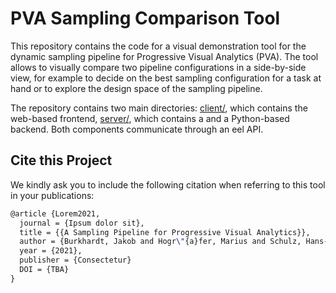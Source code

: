 # PVA Sampling Comparison Tool

This repository contains the code for a visual demonstration tool for the dynamic sampling pipeline for Progressive Visual Analytics (PVA).
The tool allows to visually compare two pipeline configurations in a side-by-side view, for example to decide on the best sampling configuration for a task at hand or to explore the design space of the sampling pipeline.

The repository contains two main directories: [client/](./client), which contains the web-based frontend, [server/](./server), which contains a and a Python-based backend.
Both components communicate through an eel API.

## Cite this Project
We kindly ask you to include the following citation when referring to this tool in your publications:

```tex
@article {Lorem2021,
  journal = {Ipsum dolor sit},
  title = {{A Sampling Pipeline for Progressive Visual Analytics}},
  author = {Burkhardt, Jakob and Hogr\"{a}fer, Marius and Schulz, Hans-J\"{o}rg},
  year = {2021},
  publisher = {Consectetur}
  DOI = {TBA}
}
```
